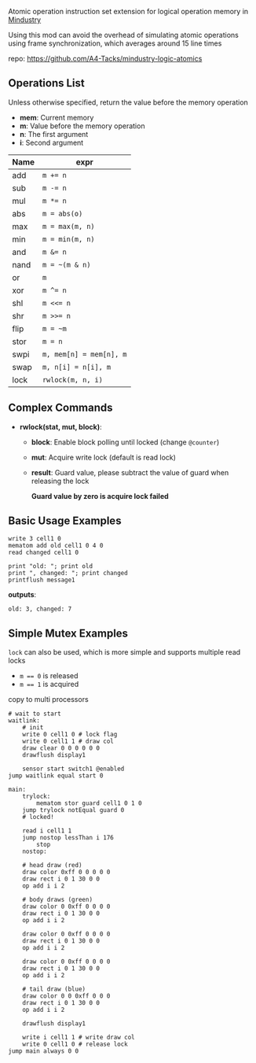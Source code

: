 Atomic operation instruction set extension for logical operation memory in [Mindustry]

Using this mod can avoid the overhead of simulating atomic operations using frame synchronization, which averages around 15 line times

[Mindustry]: https://github.com/Anuken/Mindustry

repo: <https://github.com/A4-Tacks/mindustry-logic-atomics>

Operations List
-------------------------------------------------------------------------------

Unless otherwise specified, return the value before the memory operation

- **mem**: Current memory
- **m**: Value before the memory operation
- **n**: The first argument
- **i**: Second argument

| Name | expr                    |
| ---  | ---                     |
| add  | `m += n`                |
| sub  | `m -= n`                |
| mul  | `m *= n`                |
| abs  | `m = abs(o)`            |
| max  | `m = max(m, n)`         |
| min  | `m = min(m, n)`         |
| and  | `m &= n`                |
| nand | `m = ~(m & n)`          |
| or   | `m `|= n                |
| xor  | `m ^= n`                |
| shl  | `m <<= n`               |
| shr  | `m >>= n`               |
| flip | `m = ~m`                |
| stor | `m = n`                 |
| swpi | `m, mem[n] = mem[n], m` |
| swap | `m, n[i] = n[i], m`     |
| lock | `rwlock(m, n, i)`       |


Complex Commands
-------------------------------------------------------------------------------
- **rwlock(stat, mut, block)**:
  - **block**: Enable block polling until locked (change `@counter`)
  - **mut**: Acquire write lock (default is read lock)
  - **result**: Guard value, please subtract the value of guard when releasing the lock

    **Guard value by zero is acquire lock failed**


Basic Usage Examples
-------------------------------------------------------------------------------

```
write 3 cell1 0
mematom add old cell1 0 4 0
read changed cell1 0

print "old: "; print old
print ", changed: "; print changed
printflush message1
```

**outputs**:

```
old: 3, changed: 7
```


Simple Mutex Examples
-------------------------------------------------------------------------------

`lock` can also be used, which is more simple and supports multiple read locks

- `m == 0` is released
- `m == 1` is acquired

copy to multi processors

```
# wait to start
waitlink:
    # init
    write 0 cell1 0 # lock flag
    write 0 cell1 1 # draw col
    draw clear 0 0 0 0 0 0
    drawflush display1

    sensor start switch1 @enabled
jump waitlink equal start 0

main:
    trylock:
        mematom stor guard cell1 0 1 0
    jump trylock notEqual guard 0
    # locked!

    read i cell1 1
    jump nostop lessThan i 176
        stop
    nostop:

    # head draw (red)
    draw color 0xff 0 0 0 0 0
    draw rect i 0 1 30 0 0
    op add i i 2

    # body draws (green)
    draw color 0 0xff 0 0 0 0
    draw rect i 0 1 30 0 0
    op add i i 2

    draw color 0 0xff 0 0 0 0
    draw rect i 0 1 30 0 0
    op add i i 2

    draw color 0 0xff 0 0 0 0
    draw rect i 0 1 30 0 0
    op add i i 2

    # tail draw (blue)
    draw color 0 0 0xff 0 0 0
    draw rect i 0 1 30 0 0
    op add i i 2

    drawflush display1

    write i cell1 1 # write draw col
    write 0 cell1 0 # release lock
jump main always 0 0
```
